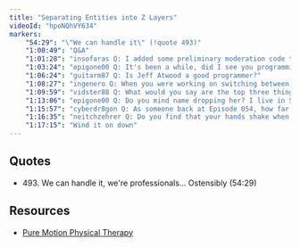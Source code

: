 ```yaml
---
title: "Separating Entities into Z Layers"
videoId: "hpoNQhVY634"
markers:
    "54:29": "\"We can handle it\" (!quote 493)"
    "1:00:49": "Q&A"
    "1:01:28": "insofaras Q: I added some preliminary moderation code to insobot. At the moment it will just print out when it would time out"
    "1:03:24": "epigone00 Q: It's been a while, did I see you programming without wrist braces? Are you not affected anymore?"
    "1:06:24": "guitarm87 Q: Is Jeff Atwood a good programmer?"
    "1:08:27": "ingenero Q: When you were working on switching between the software and hardware renderer yesterday, why did it look like there was still a very slight color difference?"
    "1:09:59": "vidster88 Q: What would you say are the top three things that have made Molly Rocket successful in your eyes from a startup / business perspective?"
    "1:13:06": "epigone00 Q: Do you mind name dropping her? I live in Seattle too and have a new wrist issue with programming [see Resources]"
    "1:15:57": "cyberdr8gon Q: As someone back at Episode 054, how far gone am I? Haha, just kidding. Thanks for everything, Casey!"
    "1:16:35": "neitchzehrer Q: Do you find that your hands shake when holding a drinking glass? That's the only time my hands shake at all"
    "1:17:15": "Wind it on down"
---
```


## Quotes

* 493\. We can handle it, we're professionals... Ostensibly (54:29)

## Resources

* [Pure Motion Physical Therapy](http://www.puremotionphysicaltherapy.com/)
